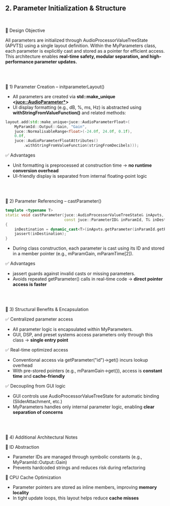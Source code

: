 ## 2. Parameter Initialization & Structure

<br>

🎯 Design Objective

All parameters are initialized through AudioProcessorValueTreeState (APVTS) using a single layout definition.
Within the MyParameters class, each parameter is explicitly cast and stored as a pointer for efficient access.
This architecture enables **real-time safety, modular separation, and high-performance parameter updates.**

<br>
<br>

🔹 1) Parameter Creation – initparameterLayout()

- All parameters are created via **std::make_unique <<juce::AudioParameter*>>**
- UI display formatting (e.g., dB, %, ms, Hz) is abstracted using **withStringFromValueFunction()** and related methods:

~~~cpp
layout.add(std::make_unique<juce::AudioParameterFloat>(
    MyParamId::Output::Gain, "Gain",
    juce::NormalisableRange<float>(-24.0f, 24.0f, 0.1f),
    0.0f,
    juce::AudioParameterFloatAttributes()
        .withStringFromValueFunction(stringFromDecibels)));
~~~

✅ Advantages
- Unit formatting is preprocessed at construction time → **no runtime conversion overhead**
- UI-friendly display is separated from internal floating-point logic

<br>
<br>

🔹 2) Parameter Referencing – castParameter()

~~~cpp
template <typename T>
static void castParameter(juce::AudioProcessorValueTreeState& inApvts,
                          const juce::ParameterID& inParamId, T& inDestination)
{
    inDestination = dynamic_cast<T>(inApvts.getParameter(inParamId.getParamID()));
    jassert(inDestination);
}
~~~
- During class construction, each parameter is cast using its ID and stored in a member pointer (e.g., mParamGain, mParamTime[2]).

✅ Advantages

- jassert guards against invalid casts or missing parameters.
- Avoids repeated getParameter() calls in real-time code → **direct pointer access is faster**

<br>
<br>

🔹 3) Structural Benefits & Encapsulation

✅ Centralized parameter access
- All parameter logic is encapsulated within MyParameters.
- GUI, DSP, and preset systems access parameters only through this class → **single entry point**

  
✅ Real-time optimized access
- Conventional access via getParameter("id")->get() incurs lookup overhead
- With pre-stored pointers (e.g., mParamGain->get()), access is **constant time** and **cache-friendly**
  
✅ Decoupling from GUI logic
- GUI controls use AudioProcessorValueTreeState for automatic binding (SliderAttachment, etc.)
- MyParameters handles only internal parameter logic, enabling **clear separation of concerns**

<br>
<br>

🔹 4) Additional Architectural Notes

📌 ID Abstraction
- Parameter IDs are managed through symbolic constants (e.g., MyParamId::Output::Gain)
- Prevents hardcoded strings and reduces risk during refactoring

  
📌 CPU Cache Optimization
- Parameter pointers are stored as inline members, improving **memory locality**
- In tight update loops, this layout helps reduce **cache misses**

